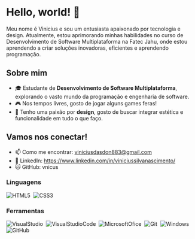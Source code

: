 # Hello, world! 👋

Meu nome é Vinicius e sou um entusiasta apaixonado por tecnologia e design. Atualmente, estou aprimorando minhas habilidades no curso de Desenvolvimento de Software Multiplataforma na Fatec Jahu, onde estou aprendendo a criar soluções inovadoras, eficientes e aprendendo programação.

## Sobre mim
- 🎓 Estudante de **Desenvolvimento de Software Multiplataforma**, explorando o vasto mundo da programação e engenharia de software.
- 🎮 Nos tempos livres, gosto de jogar alguns games feras!
- 🎨 Tenho uma paixão por **design**, gosto de buscar integrar estética e funcionalidade em tudo o que faço.

## Vamos nos conectar!
- 📫 Como me encontrar: viniciusdasdon883@gmail.com
- 🔗 LinkedIn: https://www.linkedin.com/in/viniciussilvanascimento/
- 🐱 GitHub: vnicus

### Linguagens
![HTML5](https://img.shields.io/badge/HTML5-E34F26?style=for-the-badge&logo=html5&logoColor=white)&nbsp;
![CSS3](https://img.shields.io/badge/CSS3-1572B6?style=for-the-badge&logo=css3&logoColor=white)&nbsp;

### Ferramentas
![VisualStudio](https://img.shields.io/badge/Visual_Studio-5C2D91?style=for-the-badge&logo=visual%20studio&logoColor=white)&nbsp;
![VisualStudioCode](https://img.shields.io/badge/Visual_Studio_Code-0078D4?style=for-the-badge&logo=visual%20studio%20code&logoColor=white)&nbsp;
![MicrosoftOfice](https://img.shields.io/badge/Microsoft_Office-D83B01?style=for-the-badge&logo=microsoft-office&logoColor=white)&nbsp;
![Git](https://img.shields.io/badge/GIT-E44C30?style=for-the-badge&logo=git&logoColor=white)&nbsp;
![Windows](https://img.shields.io/badge/Windows-0078D6?style=for-the-badge&logo=windows&logoColor=white)&nbsp;
![GitHub](https://img.shields.io/badge/GitHub-100000?style=for-the-badge&logo=github&logoColor=white)&nbsp;





